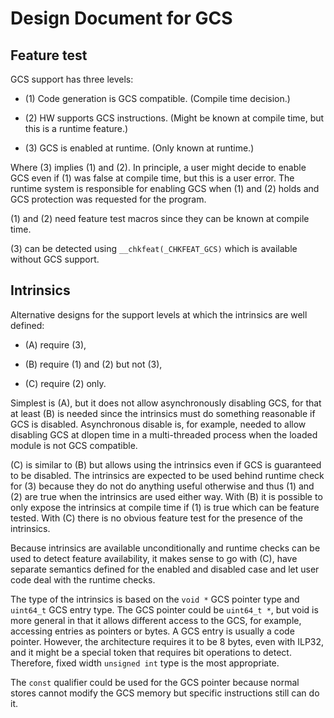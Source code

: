 # Design Document for GCS

## Feature test

GCS support has three levels:

* (1) Code generation is GCS compatible. (Compile time decision.)

* (2) HW supports GCS instructions. (Might be known at compile time,
  but this is a runtime feature.)

* (3) GCS is enabled at runtime. (Only known at runtime.)

Where (3) implies (1) and (2). In principle, a user might decide to
enable GCS even if (1) was false at compile time, but this is
a user error. The runtime system is responsible for enabling GCS
when (1) and (2) holds and GCS protection was requested for the
program.

(1) and (2) need feature test macros since they can be known at
compile time.

(3) can be detected using `__chkfeat(_CHKFEAT_GCS)` which is
available without GCS support.

## Intrinsics

Alternative designs for the support levels at which the intrinsics
are well defined:

* (A) require (3),

* (B) require (1) and (2) but not (3),

* (C) require (2) only.

Simplest is (A), but it does not allow asynchronously disabling GCS,
for that at least (B) is needed since the intrinsics must do something
reasonable if GCS is disabled. Asynchronous disable is, for example, 
needed to allow disabling GCS at dlopen time in a multi-threaded process 
when the loaded module is not GCS compatible.

(C) is similar to (B) but allows using the intrinsics even if GCS is
guaranteed to be disabled. The intrinsics are expected to be used
behind runtime check for (3) because they do not do anything useful
otherwise and thus (1) and (2) are true when the intrinsics are used
either way. With (B) it is possible to only expose the intrinsics
at compile time if (1) is true which can be feature tested. With (C)
there is no obvious feature test for the presence of the intrinsics.

Because intrinsics are available unconditionally and runtime checks
can be used to detect feature availability, it makes sense to go
with (C), have separate semantics defined for the enabled and disabled
case and let user code deal with the runtime checks.

The type of the intrinsics is based on the `void *` GCS pointer
type and `uint64_t` GCS entry type. The GCS pointer could be
`uint64_t *`, but void is more general in that it allows
different access to the GCS, for example, accessing entries as
pointers or bytes. A GCS entry is usually a code pointer. However, the
architecture requires it to be 8 bytes, even with ILP32, and it might be
a special token that requires bit operations to detect. Therefore, fixed
width `unsigned int` type is the most appropriate.

The `const` qualifier could be used for the GCS pointer because
normal stores cannot modify the GCS memory but specific instructions
still can do it.
